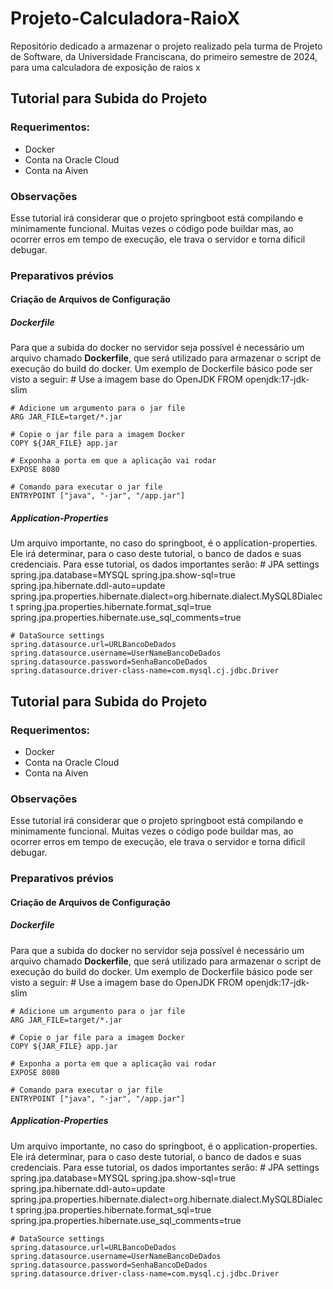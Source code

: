 # Projeto-Calculadora-RaioX
Repositório dedicado a armazenar o projeto realizado pela turma de Projeto de Software, da Universidade Franciscana, do primeiro semestre de 2024, para uma calculadora de exposição de raios x

## Tutorial para Subida do Projeto
### Requerimentos:
- Docker
- Conta na Oracle Cloud
- Conta na Aiven

### Observações
Esse tutorial irá considerar que o projeto springboot está compilando e minimamente funcional. Muitas vezes o código pode buildar mas, ao ocorrer erros em tempo de execução, ele trava o servidor e torna dificil debugar.

### Preparativos prévios
#### Criação de Arquivos de Configuração
##### Dockerfile
Para que a subida do docker no servidor seja possível é necessário um arquivo chamado **Dockerfile**, que será utilizado para armazenar o script de execução do build do docker. Um exemplo de Dockerfile básico pode ser visto a seguir:
    # Use a imagem base do OpenJDK
    FROM openjdk:17-jdk-slim
    
    # Adicione um argumento para o jar file
    ARG JAR_FILE=target/*.jar
    
    # Copie o jar file para a imagem Docker
    COPY ${JAR_FILE} app.jar
    
    # Exponha a porta em que a aplicação vai rodar
    EXPOSE 8080
    
    # Comando para executar o jar file
    ENTRYPOINT ["java", "-jar", "/app.jar"]

##### Application-Properties
Um arquivo importante, no caso do springboot, é o application-properties. Ele irá determinar, para o caso deste tutorial, o banco de dados e suas credenciais. Para esse tutorial, os dados importantes serão:
    # JPA settings
    spring.jpa.database=MYSQL
    spring.jpa.show-sql=true
    spring.jpa.hibernate.ddl-auto=update
    spring.jpa.properties.hibernate.dialect=org.hibernate.dialect.MySQL8Dialect
    spring.jpa.properties.hibernate.format_sql=true
    spring.jpa.properties.hibernate.use_sql_comments=true
    
    # DataSource settings
    spring.datasource.url=URLBancoDeDados
    spring.datasource.username=UserNameBancoDeDados
    spring.datasource.password=SenhaBancoDeDados
    spring.datasource.driver-class-name=com.mysql.cj.jdbc.Driver
    

## Tutorial para Subida do Projeto
### Requerimentos:
- Docker
- Conta na Oracle Cloud
- Conta na Aiven

### Observações
Esse tutorial irá considerar que o projeto springboot está compilando e minimamente funcional. Muitas vezes o código pode buildar mas, ao ocorrer erros em tempo de execução, ele trava o servidor e torna dificil debugar.

### Preparativos prévios
#### Criação de Arquivos de Configuração
##### Dockerfile
Para que a subida do docker no servidor seja possível é necessário um arquivo chamado **Dockerfile**, que será utilizado para armazenar o script de execução do build do docker. Um exemplo de Dockerfile básico pode ser visto a seguir:
    # Use a imagem base do OpenJDK
    FROM openjdk:17-jdk-slim
    
    # Adicione um argumento para o jar file
    ARG JAR_FILE=target/*.jar
    
    # Copie o jar file para a imagem Docker
    COPY ${JAR_FILE} app.jar
    
    # Exponha a porta em que a aplicação vai rodar
    EXPOSE 8080
    
    # Comando para executar o jar file
    ENTRYPOINT ["java", "-jar", "/app.jar"]

##### Application-Properties
Um arquivo importante, no caso do springboot, é o application-properties. Ele irá determinar, para o caso deste tutorial, o banco de dados e suas credenciais. Para esse tutorial, os dados importantes serão:
    # JPA settings
    spring.jpa.database=MYSQL
    spring.jpa.show-sql=true
    spring.jpa.hibernate.ddl-auto=update
    spring.jpa.properties.hibernate.dialect=org.hibernate.dialect.MySQL8Dialect
    spring.jpa.properties.hibernate.format_sql=true
    spring.jpa.properties.hibernate.use_sql_comments=true
    
    # DataSource settings
    spring.datasource.url=URLBancoDeDados
    spring.datasource.username=UserNameBancoDeDados
    spring.datasource.password=SenhaBancoDeDados
    spring.datasource.driver-class-name=com.mysql.cj.jdbc.Driver
    

